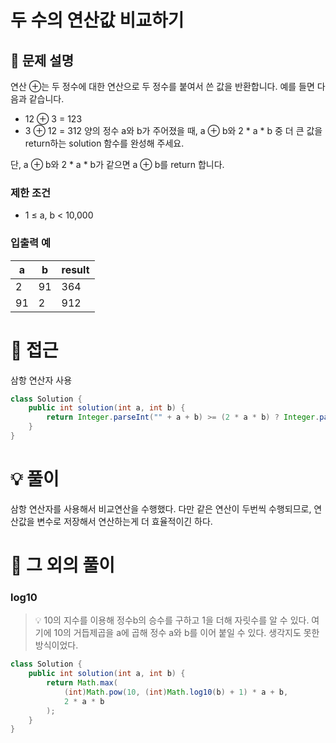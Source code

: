 # 두 수의 연산값 비교하기

## 📌 문제 설명

연산 ⊕는 두 정수에 대한 연산으로 두 정수를 붙여서 쓴 값을 반환합니다. 예를 들면 다음과 같습니다.

- 12 ⊕ 3 = 123
- 3 ⊕ 12 = 312
양의 정수 a와 b가 주어졌을 때, a ⊕ b와 2 * a * b 중 더 큰 값을 return하는 solution 함수를 완성해 주세요.

단, a ⊕ b와 2 * a * b가 같으면 a ⊕ b를 return 합니다.

### 제한 조건

- 1 ≤ a, b < 10,000

### 입출력 예

| a  | b  | result |
| -- | -- | ------ |
| 2  | 91 | 364    |
| 91 | 2  | 912    |

# 🧐 접근

삼항 연산자 사용

```java
class Solution {
    public int solution(int a, int b) {
        return Integer.parseInt("" + a + b) >= (2 * a * b) ? Integer.parseInt("" + a + b) : (2 * a * b);
    }
}
```

# 💡 풀이

삼항 연산자를 사용해서 비교연산을 수행했다.
다만 같은 연산이 두번씩 수행되므로, 연산값을 변수로 저장해서 연산하는게 더 효율적이긴 하다.



# 📘 그 외의 풀이

### log10

> 💡 10의 지수를 이용해 정수b의 승수를 구하고 1을 더해 자릿수를 알 수 있다. 여기에 10의 거듭제곱을 a에 곱해 정수 a와 b를 이어 붙일 수 있다. 생각지도 못한 방식이었다.

```java
class Solution {
    public int solution(int a, int b) {
        return Math.max(
            (int)Math.pow(10, (int)Math.log10(b) + 1) * a + b,
            2 * a * b
        );
    }
}
```
